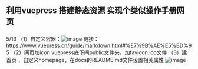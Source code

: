 

## 利用vuepress 搭建静态资源 实现个类似操作手册网页

###
5/13
（1）自定义容器：![image](https://user-images.githubusercontent.com/66937475/168256562-2b725785-3cb2-4228-8ac9-4efe063d1d2d.png)
链接：https://www.vuepress.cn/guide/markdown.html#%E7%9B%AE%E5%BD%95
（2）网页加icon vuepress底下间public文件夹，加favicon.ico文件
（3）建首页 ，自定义homepage，在docs的README.md文件设置相关属性
![image](https://user-images.githubusercontent.com/66937475/168257095-e258397b-67cf-4262-954f-00e194f31269.png)

